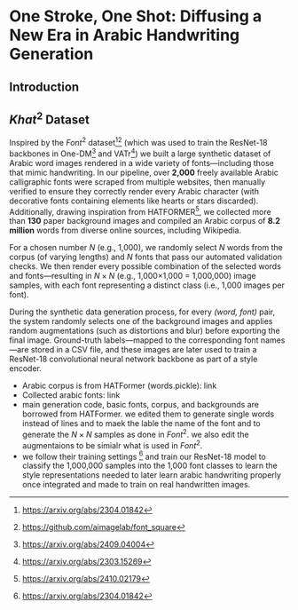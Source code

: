 # One Stroke, One Shot: Diffusing a New Era in Arabic Handwriting Generation

## Introduction

## $Khat^2$ Dataset
Inspired by the $Font^2$ dataset[^1][^2] (which was used to train the ResNet-18 backbones in One-DM[^3] and VATr[^4]) we built a large synthetic dataset of Arabic word images rendered in a wide variety of fonts—including those that mimic handwriting. In our pipeline, over **2,000** freely available Arabic calligraphic fonts were scraped from multiple websites, then manually verified to ensure they correctly render every Arabic character (with decorative fonts containing elements like hearts or stars discarded). Additionally, drawing inspiration from HATFORMER[^5], we collected more than **130** paper background images and compiled an Arabic corpus of **8.2 million** words from diverse online sources, including Wikipedia.

For a chosen number *N* (e.g., 1,000), we randomly select *N* words from the corpus (of varying lengths) and *N* fonts that pass our automated validation checks. We then render every possible combination of the selected words and fonts—resulting in $N×N$ (e.g., 1,000×1,000 = 1,000,000) image samples, with each font representing a distinct class (i.e., 1,000 images per font).

During the synthetic data generation process, for every *(word, font)* pair, the system randomly selects one of the background images and applies random augmentations (such as distortions and blur) before exporting the final image. Ground-truth labels—mapped to the corresponding font names—are stored in a CSV file, and these images are later used to train a ResNet-18 convolutional neural network backbone as part of a style encoder.

- Arabic corpus is from HATFormer (words.pickle): link
- Collected arabic fonts: link
- main generation code, basic fonts, corpus, and backgrounds are borrowed from HATFormer. we edited them to generate single words instead of lines and to maek the lable the name of the font and to generate the $N×N$ samples as done in $Font^2$. we also edit the augmentaions to be simialr what is used in $Font^2$. 
- we follow their training settings [^1] and train our ResNet-18 model to classify the 1,000,000 samples into the 1,000 font classes to learn the style representations needed to later learn arabic handwriting properly once integrated and made to train on real handwritten images.

[^1]: https://arxiv.org/abs/2304.01842
[^2]: https://github.com/aimagelab/font_square
[^3]: https://arxiv.org/abs/2409.04004
[^4]: https://arxiv.org/abs/2303.15269
[^5]: https://arxiv.org/abs/2410.02179

